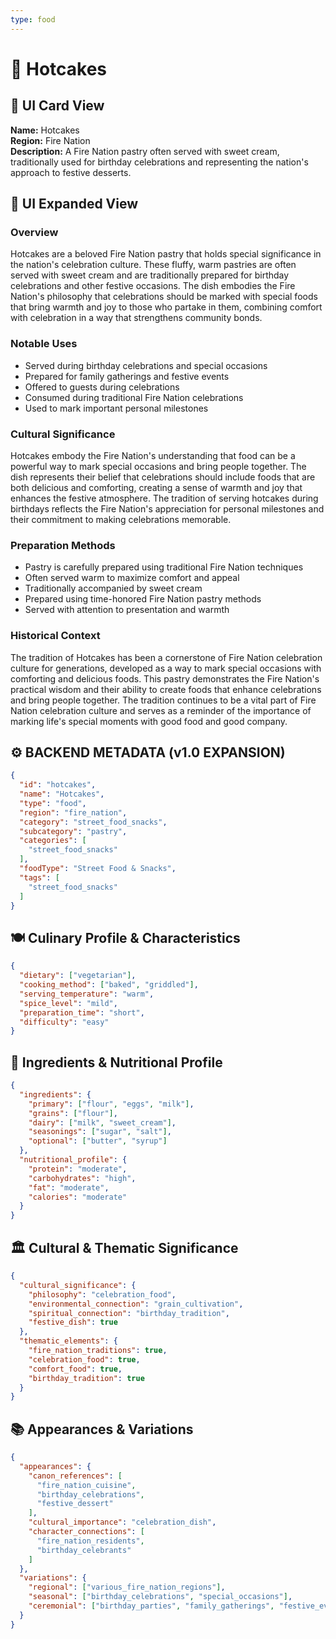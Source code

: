 ```yaml
---
type: food
---
```


# 🥞 Hotcakes

## 🎴 UI Card View

**Name:** Hotcakes  
**Region:** Fire Nation  
**Description:** A Fire Nation pastry often served with sweet cream, traditionally used for birthday celebrations and representing the nation's approach to festive desserts.

## 📖 UI Expanded View

### Overview
Hotcakes are a beloved Fire Nation pastry that holds special significance in the nation's celebration culture. These fluffy, warm pastries are often served with sweet cream and are traditionally prepared for birthday celebrations and other festive occasions. The dish embodies the Fire Nation's philosophy that celebrations should be marked with special foods that bring warmth and joy to those who partake in them, combining comfort with celebration in a way that strengthens community bonds.

### Notable Uses
- Served during birthday celebrations and special occasions
- Prepared for family gatherings and festive events
- Offered to guests during celebrations
- Consumed during traditional Fire Nation celebrations
- Used to mark important personal milestones

### Cultural Significance
Hotcakes embody the Fire Nation's understanding that food can be a powerful way to mark special occasions and bring people together. The dish represents their belief that celebrations should include foods that are both delicious and comforting, creating a sense of warmth and joy that enhances the festive atmosphere. The tradition of serving hotcakes during birthdays reflects the Fire Nation's appreciation for personal milestones and their commitment to making celebrations memorable.

### Preparation Methods
- Pastry is carefully prepared using traditional Fire Nation techniques
- Often served warm to maximize comfort and appeal
- Traditionally accompanied by sweet cream
- Prepared using time-honored Fire Nation pastry methods
- Served with attention to presentation and warmth

### Historical Context
The tradition of Hotcakes has been a cornerstone of Fire Nation celebration culture for generations, developed as a way to mark special occasions with comforting and delicious foods. This pastry demonstrates the Fire Nation's practical wisdom and their ability to create foods that enhance celebrations and bring people together. The tradition continues to be a vital part of Fire Nation celebration culture and serves as a reminder of the importance of marking life's special moments with good food and good company.

## ⚙️ BACKEND METADATA (v1.0 EXPANSION)
```json
{
  "id": "hotcakes",
  "name": "Hotcakes",
  "type": "food",
  "region": "fire_nation",
  "category": "street_food_snacks",
  "subcategory": "pastry",
  "categories": [
    "street_food_snacks"
  ],
  "foodType": "Street Food & Snacks",
  "tags": [
    "street_food_snacks"
  ]
}
```

## 🍽️ Culinary Profile & Characteristics
```json
{
  "dietary": ["vegetarian"],
  "cooking_method": ["baked", "griddled"],
  "serving_temperature": "warm",
  "spice_level": "mild",
  "preparation_time": "short",
  "difficulty": "easy"
}
```

## 🥘 Ingredients & Nutritional Profile
```json
{
  "ingredients": {
    "primary": ["flour", "eggs", "milk"],
    "grains": ["flour"],
    "dairy": ["milk", "sweet_cream"],
    "seasonings": ["sugar", "salt"],
    "optional": ["butter", "syrup"]
  },
  "nutritional_profile": {
    "protein": "moderate",
    "carbohydrates": "high",
    "fat": "moderate",
    "calories": "moderate"
  }
}
```

## 🏛️ Cultural & Thematic Significance
```json
{
  "cultural_significance": {
    "philosophy": "celebration_food",
    "environmental_connection": "grain_cultivation",
    "spiritual_connection": "birthday_tradition",
    "festive_dish": true
  },
  "thematic_elements": {
    "fire_nation_traditions": true,
    "celebration_food": true,
    "comfort_food": true,
    "birthday_tradition": true
  }
}
```

## 📚 Appearances & Variations
```json
{
  "appearances": {
    "canon_references": [
      "fire_nation_cuisine",
      "birthday_celebrations",
      "festive_dessert"
    ],
    "cultural_importance": "celebration_dish",
    "character_connections": [
      "fire_nation_residents",
      "birthday_celebrants"
    ]
  },
  "variations": {
    "regional": ["various_fire_nation_regions"],
    "seasonal": ["birthday_celebrations", "special_occasions"],
    "ceremonial": ["birthday_parties", "family_gatherings", "festive_events"]
  }
}
```